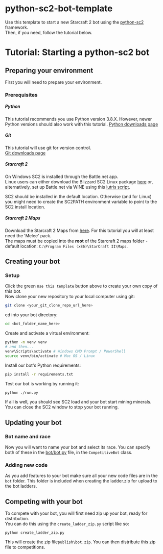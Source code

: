 # python-sc2-bot-template

Use this template to start a new Starcraft 2 bot using the [python-sc2](https://github.com/BurnySc2/python-sc2) framework.  
Then, if you need, follow the tutorial below.  

# Tutorial: Starting a python-sc2 bot

## Preparing your environment

First you will need to prepare your environment.

### Prerequisites

##### Python

This tutorial recommends you use Python version 3.8.X.
However, newer Python versions should also work with this tutorial.
[Python downloads page](https://www.python.org/downloads/)

##### Git

This tutorial will use git for version control.  
[Git downloads page](https://git-scm.com/downloads)

##### Starcraft 2

On Windows SC2 is installed through the Battle.net app.  
Linux users can either download the Blizzard SC2 Linux package [here](https://github.com/Blizzard/s2client-proto#linux-packages) or, alternatively, set up Battle.net via WINE using this [lutris script](https://lutris.net/games/battlenet/).

SC2 should be installed in the default location. Otherwise (and for Linux) you might need to create the SC2PATH environment variable to point to the SC2 install location.

##### Starcraft 2 Maps

Download the Starcraft 2 Maps from [here](https://github.com/Blizzard/s2client-proto#map-packs).   For this tutorial you will at least need the 'Melee' pack.  
The maps must be copied into the **root** of the Starcraft 2 maps folder - default location: `C:\Program Files (x86)\StarCraft II\Maps`.

## Creating your bot
### Setup
Click the green `Use this template` button above to create your own copy of this bot.  
Now clone your new repository to your local computer using git:
```bash
git clone <your_git_clone_repo_url_here>
```
cd into your bot directory:
```bash
cd <bot_folder_name_here>
```
Create and activate a virtual environment:
```bash
python -m venv venv
# and then...
venv\Scripts\activate # Windows CMD Prompt / PowerShell
source venv/bin/activate # Mac OS / Linux
```
Install our bot's Python requirements:
```bash
pip install -r requirements.txt
```
Test our bot is working by running it:
```bash
python ./run.py
```
If all is well, you should see SC2 load and your bot start mining minerals.  
You can close the SC2 window to stop your bot running. 

## Updating your bot

### Bot name and race

Now you will want to name your bot and select its race.
You can specify both of these in the [bot/bot.py](bot/bot.py) file, in the `CompetitiveBot` class.

### Adding new code

As you add features to your bot make sure all your new code files are in the `bot` folder. This folder is included when creating the ladder.zip for upload to the bot ladders.

## Competing with your bot

To compete with your bot, you will first need zip up your bot, ready for distribution.   
You can do this using the `create_ladder_zip.py` script like so:
```
python create_ladder_zip.py
```
This will create the zip file`publish\bot.zip`.
You can then distribute this zip file to competitions.
